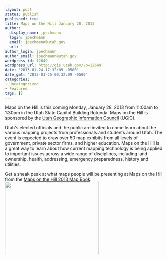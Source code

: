 ```yaml
---
layout: post
status: publish
published: true
title: Maps on the Hill January 28, 2013
author:
  display_name: jpechmann
  login: jpechmann
  email: jpechmann@utah.gov
  url: ''
author_login: jpechmann
author_email: jpechmann@utah.gov
wordpress_id: 12649
wordpress_url: http://gis.utah.gov/?p=12649
date: '2013-01-24 17:32:09 -0500'
date_gmt: '2013-01-25 00:32:09 -0500'
categories:
- Uncategorized
- Featured
tags: []
---
```

<p>Maps on the Hill is this coming Monday, January 28, 2013 from 11:00am to 1:30pm in the Utah State Capitol Building Rotunda. Maps on the Hill is sponsored by the <a href="http://www.ugic.info/">Utah Geographic Information Council</a> (UGIC).</p>
<p>Utah's elected officials and the public are invited to come learn about the various mapping projects from professionals and students around Utah. The event is expected to draw over 50 map exhibits from all levels of government, private sector firms, and higher education. Maps on the Hill is a great way to learn about how current mapping technology is being applied to important issues across a wide range of disciplines, including land ownership, health, addressing, emergency preparedness, history and utilities.</p>
<p>Get a sneak peak at what maps people will be presenting at Maps on the Hill from the <a href="http://gis.utah.gov/wp-content/uploads/MapsontheHillMapBook2013.pdf" target="_blank" >Maps on the Hill 2013 Map Book</a>.<br />
<img src="http://gis.utah.gov/wp-content/uploads/MapsontheHillPRINT_trans-300x231.png" alt="" title="MapsontheHillPRINT_trans" width="300" height="231" class="aligncenter size-medium wp-image-12661" /></p>
